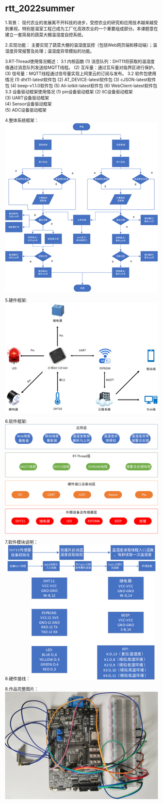 # rtt_2022summer


1.背景：
现代农业的发展离不开科技的进步，受控农业的研究和应用技术越来越受到重视，特别是温室工程己成为工厂化高效农业的一个重要组成部分。本课题意在建立一套简易的蔬菜大棚温湿度自控系统。

2.实现功能：
主要实现了蔬菜大棚的温湿度监控（包括Web网页端和移动端）；温湿度异常报警及处理；温湿度异常模拟的功能。

3.RT-Thread使用情况概述：
3.1 内核函数
(1) 消息队列：DHT11将获取的温湿度值通过消息队列发送给MQTT线程。
(2) 互斥量：通过互斥量对临界区进行保护。
(3) 信号量：MQTT线程通过信号量实现上阿里云的订阅与发布。
3.2 软件包使用情况
(1) dht11-latest软件包
(2) AT_DEVICE-latest软件包
(3) cJSON-latest软件包
(4) beep-v1.1.0软件包
(5) Ali-iotkit-latest软件包
(6) WebClient-latest软件包
3.3 设备驱动框架使用情况
(1) pin设备驱动框架
(2) IIC设备驱动框架  
(3) UART设备驱动框架  
(4) Sensor设备驱动框架  
(5) ADC设备驱动框架  

4.整体系统框架：
![整体系统框架](./picture/整体系统框架.png)

5.硬件框架:
![整体系统框架](./picture/硬件框架.png)

6.软件框架:
![整体系统框架](./picture/软件框架.png)

7.软件模块说明：
![DHT11](./picture/DHT11.png)
![mqtt](./picture/mqtt.png)

8.硬件接线：
![硬件接线](./picture/硬件接线.png)

8.作品完整图片：
![作品图片](./picture/作品图片.jpg)

